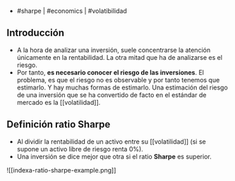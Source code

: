 - #sharpe | #economics | #volatibilidad

## Introducción
- A la hora de analizar una inversión, suele concentrarse la atención únicamente en la rentabilidad. La otra mitad que ha de analizarse es el riesgo.
- Por tanto, **es necesario conocer el riesgo de las inversiones**. El problema, es que el riesgo no es observable y por tanto tenemos que estimarlo. Y hay muchas formas de estimarlo. Una estimación del riesgo de una inversión que se ha convertido de facto en el estándar de mercado es la [[volatilidad]].

## Definición ratio Sharpe
- Al dividir la rentabilidad de un activo entre su [[volatilidad]] (si se supone un activo libre de riesgo renta $0\%$). 
- Una inversión se dice mejor que otra si el ratio **Sharpe** es superior.

![[indexa-ratio-sharpe-example.png]]